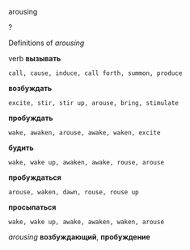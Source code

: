 arousing

?


Definitions of _arousing_

verb
**вызывать**

    call, cause, induce, call forth, summon, produce
**возбуждать**

    excite, stir, stir up, arouse, bring, stimulate
**пробуждать**

    wake, awaken, arouse, awake, waken, excite
**будить**

    wake, wake up, awaken, awake, rouse, arouse
**пробуждаться**

    arouse, waken, dawn, rouse, rouse up
**просыпаться**

    wake, wake up, awake, awaken, waken, arouse

_arousing_
**возбуждающий**, **пробуждение**